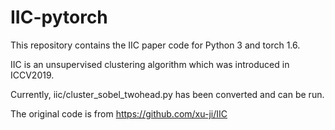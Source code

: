# IIC-pytorch

This repository contains the IIC paper code for Python 3 and torch 1.6.

IIC is an unsupervised clustering algorithm which was introduced in ICCV2019.


Currently, iic/cluster_sobel_twohead.py has been converted and can be run.

The original code is from https://github.com/xu-ji/IIC
